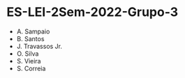 # ES-LEI-2Sem-2022-Grupo-3

* A. Sampaio
* B. Santos
* J. Travassos Jr.
* O. Silva
* S. Vieira
* S. Correia
